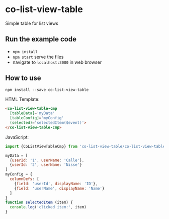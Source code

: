 # co-list-view-table

Simple table for list views

## Run the example code

- `npm install`
- `npm start` serve the files
- navigate to `localhost:3000` in web browser


## How to use
```javascript
npm install --save co-list-view-table
```

HTML Template:
```html
<co-list-view-table-cmp
  [tableData]='myData'
  [tableConfig]='myConfig'
  (selected)='selectedItem($event)'>
</co-list-view-table-cmp>
```

JavaScript:
```javascript
import {CoListViewTableCmp} from 'co-list-view-table/co-list-view-table'

myData = [
  {userId: '1', userName: 'Calle'},
  {userId: '2', userName: 'Nisse'}
]
myConfig = {
  columnDefs: [
    {field: 'userId', displayName: 'ID'},
    {field: 'userName', displayName: 'Name'}
  ]
}
function selectedItem (item) {
  console.log('clicked item:', item)
}
```
